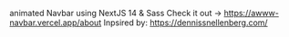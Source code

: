 animated Navbar using NextJS 14 & Sass
Check it out -> https://awww-navbar.vercel.app/about
Inpsired by: https://dennissnellenberg.com/  